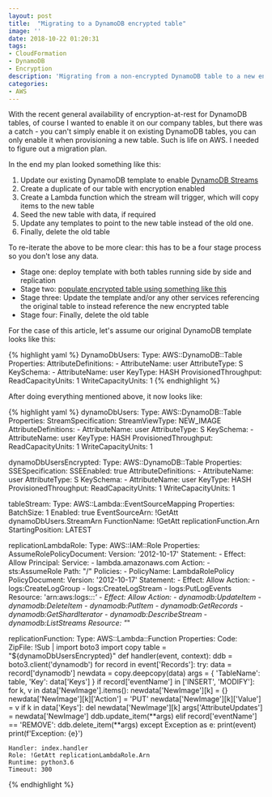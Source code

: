 ```yaml
---
layout: post
title:  "Migrating to a DynamoDB encrypted table"
image: ''
date: 2018-10-22 01:20:31
tags:
- CloudFormation
- DynamoDB
- Encryption
description: 'Migrating from a non-encrypted DynamoDB table to a new encrypted table'
categories:
- AWS
---
```

With the recent general availability of encryption-at-rest for DynamoDB tables, of course I wanted to enable it on our company tables, but there was a catch - you can't simply enable it on existing DynamoDB tables, you can only enable it when provisioning a new table. Such is life on AWS. I needed to figure out a migration plan.

In the end my plan looked something like this:

1. Update our existing DynamoDB template to enable [DynamoDB Streams](https://docs.aws.amazon.com/amazondynamodb/latest/developerguide/Streams.html)
2. Create a duplicate of our table with encryption enabled
3. Create a Lambda function which the stream will trigger, which will copy items to the new table
4. Seed the new table with data, if required
5. Update any templates to point to the new table instead of the old one.
6. Finally, delete the old table

To re-iterate the above to be more clear: this has to be a four stage process so you don't lose any data.
* Stage one: deploy template with both tables running side by side and replication
* Stage two: [populate encrypted table using something like this](https://github.com/bchew/dynamodump)
* Stage three: Update the template and/or any other services referencing the original table to instead reference the new encrypted table
* Stage four: Finally, delete the old table

For the case of this article, let's assume our original DynamoDB template looks like this:

{% highlight yaml %}
DynamoDbUsers:
  Type: AWS::DynamoDB::Table
  Properties:
    AttributeDefinitions:
      - AttributeName: user
        AttributeType: S
    KeySchema:
      - AttributeName: user
        KeyType: HASH
    ProvisionedThroughput:
      ReadCapacityUnits: 1
      WriteCapacityUnits: 1
{% endhighlight %}

After doing everything mentioned above, it now looks like:

{% highlight yaml %}
dynamoDbUsers:
  Type: AWS::DynamoDB::Table
  Properties:
    StreamSpecification:
      StreamViewType: NEW_IMAGE
    AttributeDefinitions:
      - AttributeName: user
        AttributeType: S
    KeySchema:
      - AttributeName: user
        KeyType: HASH
    ProvisionedThroughput:
      ReadCapacityUnits: 1
      WriteCapacityUnits: 1

dynamoDbUsersEncrypted:
  Type: AWS::DynamoDB::Table
  Properties:
    SSESpecification:
      SSEEnabled: true
    AttributeDefinitions:
      - AttributeName: user
        AttributeType: S
    KeySchema:
      - AttributeName: user
        KeyType: HASH
    ProvisionedThroughput:
      ReadCapacityUnits: 1
      WriteCapacityUnits: 1

tableStream:
  Type: AWS::Lambda::EventSourceMapping
  Properties:
    BatchSize: 1
    Enabled: true
    EventSourceArn: !GetAtt dynamoDbUsers.StreamArn
    FunctionName: !GetAtt replicationFunction.Arn
    StartingPosition: LATEST

replicationLambdaRole:
  Type: AWS::IAM::Role
  Properties:
    AssumeRolePolicyDocument:
      Version: '2012-10-17'
      Statement:
        - Effect: Allow
          Principal:
            Service:
              - lambda.amazonaws.com
          Action:
            - sts:AssumeRole
    Path: "/"
    Policies:
      - PolicyName: LambdaRolePolicy
        PolicyDocument:
          Version: '2012-10-17'
          Statement:
            - Effect: Allow
              Action:
                - logs:CreateLogGroup
                - logs:CreateLogStream
                - logs:PutLogEvents
              Resource: 'arn:aws:logs:*:*:*'
            - Effect: Allow
              Action:
                - dynamodb:UpdateItem
                - dynamodb:DeleteItem
                - dynamodb:PutItem
                - dynamodb:GetRecords
                - dynamodb:GetShardIterator
                - dynamodb:DescribeStream
                - dynamodb:ListStreams
              Resource: "*"

replicationFunction:
  Type: AWS::Lambda::Function
  Properties:
    Code:
      ZipFile: !Sub |
        import boto3
        import copy
        table = "${dynamoDbUsersEncrypted}"
        def handler(event, context):
          ddb = boto3.client('dynamodb')
          for record in event['Records']:
            try:
              data = record['dynamodb']
              newdata = copy.deepcopy(data)
              args = {
                'TableName': table,
                'Key': data['Keys']
              }
              if record['eventName'] in ['INSERT', 'MODIFY']:
                for k, v in data['NewImage'].items():
                  newdata['NewImage'][k] = {}
                  newdata['NewImage'][k]['Action'] = 'PUT'
                  newdata['NewImage'][k]['Value'] = v
                  if k in data['Keys']:
                      del newdata['NewImage'][k]
                args['AttributeUpdates'] = newdata['NewImage']
                ddb.update_item(**args)
              elif record['eventName'] == 'REMOVE':
                ddb.delete_item(**args)
            except Exception as e:
              print(event)
              print(f'Exception: {e}')

    Handler: index.handler
    Role: !GetAtt replicationLambdaRole.Arn
    Runtime: python3.6
    Timeout: 300
{% endhighlight %}
